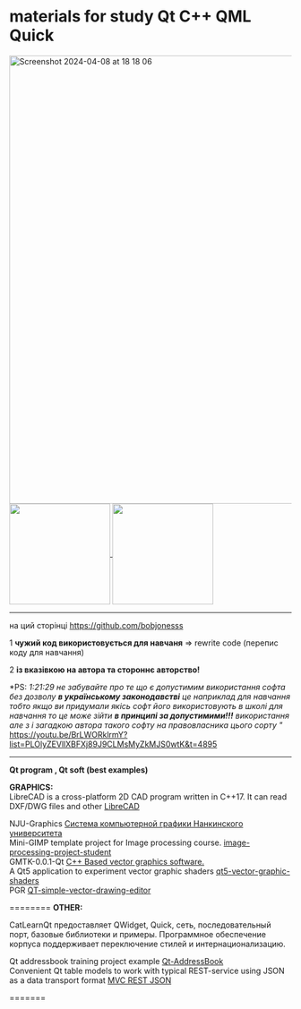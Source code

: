 ###  <h1>materials for study Qt C++ QML Quick</h1>

<img width="801" alt="Screenshot 2024-04-08 at 18 18 06" src="https://github.com/bobjonesss/bobjonesss/assets/47592554/90c4b9fe-74d4-46f6-ab6b-d6e8360375c5">

<a href="https://github.com/anuraghazra/github-readme-stats">
  <img height=180 align="center" src="https://github-readme-stats.vercel.app/api?username=bobjonesss" />
</a> <a href="https://github.com/anuraghazra/convoychat">
  <img height=180 align="center" src="https://github-readme-stats.vercel.app/api/top-langs?username=bobjonesss&layout=compact&langs_count=8&card_width=320" />
</a>

<hr>

на ций сторінці https://github.com/bobjonesss

1 **чужий код використовується для навчаня** => rewrite code (перепис коду для навчання)

2 **із вказівкою на автора та стороннє авторство!**

*PS: <i>1:21:29 не забувайте про те що є допустимим використання софта без дозволу **в українському законодавстві** 
  це наприклад для навчання тобто якщо ви придумали якісь софт його використовують в школі для навчання то це може зійти **в принципі за допустимими!!!**
використання але з і загадкою автора такого софту на правовласника цього сорту " </i> https://youtu.be/BrLWORklrmY?list=PLOlyZEVllXBFXj89J9CLMsMyZkMJS0wtK&t=4895

<hr>

**Qt program , Qt soft (best examples)** <br>

**GRAPHICS:**
<br>
LibreCAD is a cross-platform 2D CAD program written in C++17. It can read DXF/DWG files and other <a href=https://github.com/bobjonesss/LibreCAD>LibreCAD</a><br>

NJU-Graphics  <a href=https://github.com/bobjonesss/NJU-Graphics>Система компьютерной графики Нанкинского университета</a><br>
Mini-GIMP template project for Image processing course. <a href=https://github.com/bobjonesss/image-processing-project-student>image-processing-project-student</a><br>
GMTK-0.0.1-Qt  <a href=https://github.com/sarniraula/GMTK-0.0.1-Qt>C++ Based vector graphics software.</a><br>
A Qt5 application to experiment vector graphic shaders <a href=https://github.com/bobjonesss/qt5-vector-graphic-shaders>qt5-vector-graphic-shaders</a><br>
PGR <a href=https://github.com/bobjonesss/QT-simple-vector-drawing-editor>QT-simple-vector-drawing-editor</a><br>

========
**OTHER:**

CatLearnQt предоставляет QWidget, Quick, сеть, последовательный порт, базовые библиотеки и примеры. Программное обеспечение корпуса поддерживает переключение стилей и интернационализацию.

Qt addressbook training project example <a href=https://github.com/bobjonesss/Qt-AddressBook>Qt-AddressBook </a><br>
Convenient Qt table models to work with typical REST-service using JSON as a data transport format <a href=https://github.com/bobjonesss/QtRestJsonModels>MVC REST JSON </a><br>

=======
